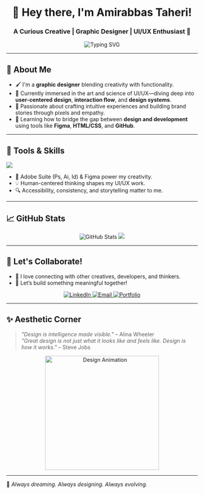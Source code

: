 <h1 align="center">🎨 Hey there, I'm Amirabbas Taheri!</h1>
<h3 align="center">A Curious Creative | Graphic Designer | UI/UX Enthusiast 🚀</h3>

<p align="center">
  <img src="https://readme-typing-svg.demolab.com?font=Fira+Code&pause=1000&center=true&vCenter=true&width=700&lines=Designing+beautiful+things+with+purpose;Obsessed+with+UI%2FUX+and+clean+interfaces;Always+learning%2C+always+growing" alt="Typing SVG" />
</p>


---

## 🌟 About Me

- 🖌️ I'm a **graphic designer** blending creativity with functionality.
- 🧠 Currently immersed in the art and science of UI/UX—diving deep into **user-centered design**, **interaction flow**, and **design systems**.
- 💼 Passionate about crafting intuitive experiences and building brand stories through pixels and empathy.
- 🔧 Learning how to bridge the gap between **design and development** using tools like **Figma**, **HTML/CSS**, and **GitHub**.

---

## 🧰 Tools & Skills

<p align="left">
  <img src="https://skillicons.dev/icons?i=figma,photoshop,illustrator,html,css,python,github" />
</p>

- 🎨 Adobe Suite (Ps, Ai, Id) & Figma power my creativity.
- 💡 Human-centered thinking shapes my UI/UX work.
- 🔍 Accessibility, consistency, and storytelling matter to me.

---

## 📈 GitHub Stats

<p align="center">
  <img src="https://github-readme-stats.vercel.app/api?username=yourusername&show_icons=true&theme=tokyonight" alt="GitHub Stats" />
  <img src="https://github-readme-streak-stats.herokuapp.com?user=yourusername&theme=tokyonight&hide_border=false" />
</p>

---

## 🚀 Let's Collaborate!

- 💬 I love connecting with other creatives, developers, and thinkers.
- 🤝 Let’s build something meaningful together!

<p align="center">
  <a href="https://www.linkedin.com/in/amirabbastaheri" target="_blank">
    <img src="https://img.shields.io/badge/LinkedIn-blue?style=for-the-badge&logo=linkedin" alt="LinkedIn"/>
  </a>
  <a href="mailto:amirabbas.thri@gmail.com">
    <img src="https://img.shields.io/badge/Email-D14836?style=for-the-badge&logo=gmail&logoColor=white" alt="Email"/>
  </a>
  <a href="https://zill.ink/amirabbastaheri" target="_blank">
    <img src="https://img.shields.io/badge/Portfolio-000000?style=for-the-badge&logo=vercel&logoColor=white" alt="Portfolio"/>
  </a>
</p>

---

## ✨ Aesthetic Corner

> _"Design is intelligence made visible."_ – Alina Wheeler  
> _"Great design is not just what it looks like and feels like. Design is how it works."_ – Steve Jobs

<p align="center">
  <img src="https://github.com/user-attachments/assets/0fe84b5e-7c90-414f-9f7c-36ddfb004588" width="300" alt="Design Animation" />
</p>


---

🧠 _Always dreaming. Always designing. Always evolving._



<!---
AmirabbasTaheri/AmirabbasTaheri is a ✨ special ✨ repository because its `README.md` (this file) appears on your GitHub profile.
You can click the Preview link to take a look at your changes.
--->
